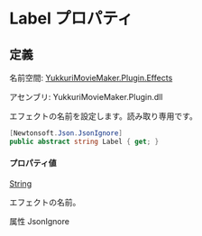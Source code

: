 # Label プロパティ

## 定義

名前空間: [YukkuriMovieMaker.Plugin.Effects](../../index.md)

アセンブリ: YukkuriMovieMaker.Plugin.dll



エフェクトの名前を設定します。読み取り専用です。

```csharp
[Newtonsoft.Json.JsonIgnore]
public abstract string Label { get; }
```

#### プロパティ値
[String](https://learn.microsoft.com/ja-jp/dotnet/api/system.string)

エフェクトの名前。

属性 JsonIgnore